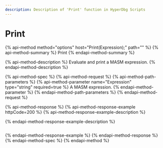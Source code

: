 ```yaml
---
description: Description of 'Print' function in HyperDbg Scripts
---
```


# Print

{% api-method method="options" host="Print\(Expression\);" path="" %}
{% api-method-summary %}
Print
{% endapi-method-summary %}

{% api-method-description %}
Evaluate and print a MASM expression.
{% endapi-method-description %}

{% api-method-spec %}
{% api-method-request %}
{% api-method-path-parameters %}
{% api-method-parameter name="Expression" type="string" required=true %}
A MASM expression.
{% endapi-method-parameter %}
{% endapi-method-path-parameters %}
{% endapi-method-request %}

{% api-method-response %}
{% api-method-response-example httpCode=200 %}
{% api-method-response-example-description %}

{% endapi-method-response-example-description %}

```

```
{% endapi-method-response-example %}
{% endapi-method-response %}
{% endapi-method-spec %}
{% endapi-method %}



